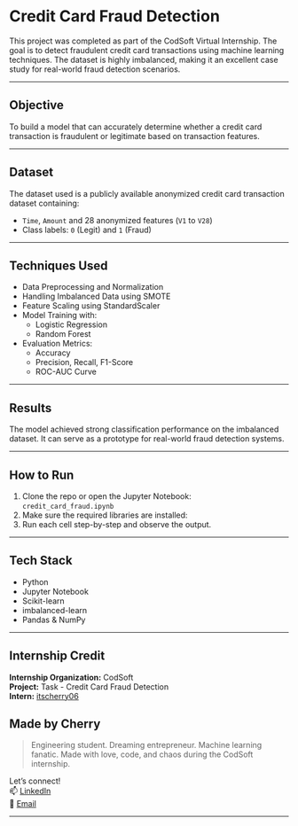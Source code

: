 # Credit Card Fraud Detection

This project was completed as part of the CodSoft Virtual Internship. The goal is to detect fraudulent credit card transactions using machine learning techniques. The dataset is highly imbalanced, making it an excellent case study for real-world fraud detection scenarios.

---

## Objective

To build a model that can accurately determine whether a credit card transaction is fraudulent or legitimate based on transaction features.

---

## Dataset

The dataset used is a publicly available anonymized credit card transaction dataset containing:
- `Time`, `Amount` and 28 anonymized features (`V1` to `V28`)
- Class labels: `0` (Legit) and `1` (Fraud)

---

## Techniques Used

- Data Preprocessing and Normalization
- Handling Imbalanced Data using SMOTE
- Feature Scaling using StandardScaler
- Model Training with:
  - Logistic Regression
  - Random Forest
- Evaluation Metrics:
  - Accuracy
  - Precision, Recall, F1-Score
  - ROC-AUC Curve

---

## Results

The model achieved strong classification performance on the imbalanced dataset. It can serve as a prototype for real-world fraud detection systems.

---

## How to Run

1. Clone the repo or open the Jupyter Notebook:  
   `credit_card_fraud.ipynb`
2. Make sure the required libraries are installed:
3.  Run each cell step-by-step and observe the output.

---

##  Tech Stack

- Python 
- Jupyter Notebook
- Scikit-learn
- imbalanced-learn
- Pandas & NumPy

---

##  Internship Credit

**Internship Organization:** CodSoft  
**Project:** Task - Credit Card Fraud Detection  
**Intern:** [itscherry06](https://github.com/itscherry06)


##  Made by Cherry 

> Engineering student. Dreaming entrepreneur. Machine learning fanatic.
> Made with love, code, and chaos during the CodSoft internship.

Let’s connect!  
📫 [LinkedIn]( www.linkedin.com/in/sai-charan-neerudu)  
📧 [Email]( mailto:neerudusaicharan042@gmail.com)

---

